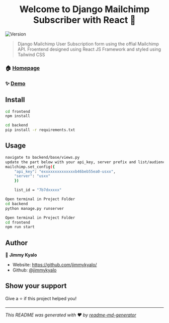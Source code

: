 <h1 align="center">Welcome to Django Mailchimp Subscriber with React 👋</h1>
<p>
  <img alt="Version" src="https://img.shields.io/badge/version-0.1.0-blue.svg?cacheSeconds=2592000" />
</p>

> Django Mailchimp User Subscription form using the offial Mailchimp API. Froentend designed using React JS Framework and styled using Tailwind CSS 

### 🏠 [Homepage](https://github.com/jimmykyalo/emailsubscirbe)

### ✨ [Demo](https://mailchimpsubscriber.herokuapp.com/)

## Install

```sh
cd frontend
npm install
```
```sh
cd backend
pip install -r requirements.txt
```

## Usage

```sh
navigate to backend/base/views.py
update the part below with your api_key, server prefix and list/audience id
mailchimp.set_config({
    "api_key": "exxxxxxxxxxxxxxb46beb55ea0-usxx",
    "server": "usxx"
    })

    list_id = "7b7dxxxxx" 
```


```sh
Open terminal in Project Folder
cd backend
python manage.py runserver
```

```sh
Open terminal in Project Folder
cd frontend
npm run start
```



## Author

👤 **Jimmy Kyalo**

* Website: https://github.com/jimmykyalo/
* Github: [@jimmykyalo](https://github.com/jimmykyalo)

## Show your support

Give a ⭐️ if this project helped you!

***
_This README was generated with ❤️ by [readme-md-generator](https://github.com/kefranabg/readme-md-generator)_